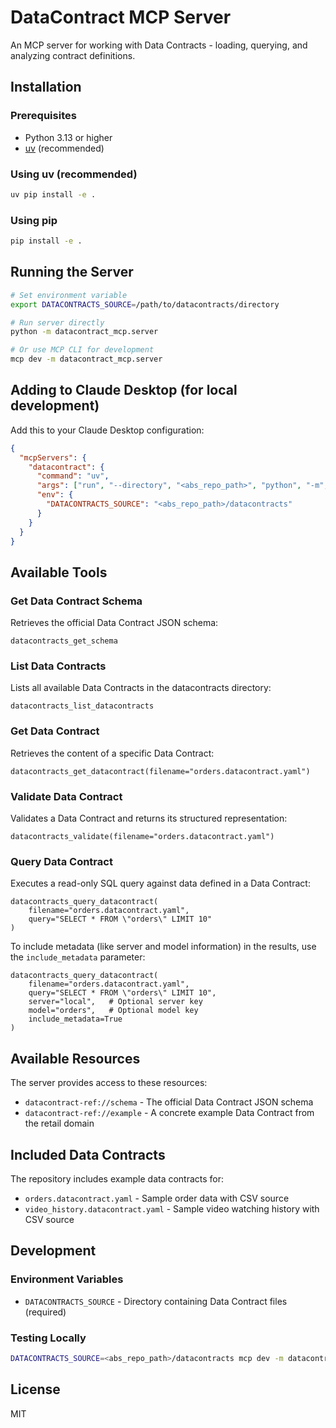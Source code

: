 # DataContract MCP Server

An MCP server for working with Data Contracts - loading, querying, and analyzing contract definitions.

## Installation

### Prerequisites

- Python 3.13 or higher
- [uv](https://astral.sh/uv) (recommended)

### Using uv (recommended)

```bash
uv pip install -e .
```

### Using pip

```bash
pip install -e .
```

## Running the Server

```bash
# Set environment variable
export DATACONTRACTS_SOURCE=/path/to/datacontracts/directory

# Run server directly
python -m datacontract_mcp.server

# Or use MCP CLI for development
mcp dev -m datacontract_mcp.server
```

## Adding to Claude Desktop (for local development)

Add this to your Claude Desktop configuration:

```json
{
  "mcpServers": {
    "datacontract": {
      "command": "uv",
      "args": ["run", "--directory", "<abs_repo_path>", "python", "-m", "datacontract_mcp.server"],
      "env": {
        "DATACONTRACTS_SOURCE": "<abs_repo_path>/datacontracts"
      }
    }
  }
}
```

## Available Tools

### Get Data Contract Schema

Retrieves the official Data Contract JSON schema:

```
datacontracts_get_schema
```

### List Data Contracts

Lists all available Data Contracts in the datacontracts directory:

```
datacontracts_list_datacontracts
```

### Get Data Contract

Retrieves the content of a specific Data Contract:

```
datacontracts_get_datacontract(filename="orders.datacontract.yaml")
```

### Validate Data Contract

Validates a Data Contract and returns its structured representation:

```
datacontracts_validate(filename="orders.datacontract.yaml")
```

### Query Data Contract

Executes a read-only SQL query against data defined in a Data Contract:

```
datacontracts_query_datacontract(
    filename="orders.datacontract.yaml",
    query="SELECT * FROM \"orders\" LIMIT 10"
)
```

To include metadata (like server and model information) in the results, use the `include_metadata` parameter:

```
datacontracts_query_datacontract(
    filename="orders.datacontract.yaml", 
    query="SELECT * FROM \"orders\" LIMIT 10",
    server="local",   # Optional server key
    model="orders",   # Optional model key
    include_metadata=True
)
```

## Available Resources

The server provides access to these resources:

- `datacontract-ref://schema` - The official Data Contract JSON schema
- `datacontract-ref://example` - A concrete example Data Contract from the retail domain

## Included Data Contracts

The repository includes example data contracts for:

- `orders.datacontract.yaml` - Sample order data with CSV source
- `video_history.datacontract.yaml` - Sample video watching history with CSV source

## Development

### Environment Variables

- `DATACONTRACTS_SOURCE` - Directory containing Data Contract files (required)

### Testing Locally

```bash
DATACONTRACTS_SOURCE=<abs_repo_path>/datacontracts mcp dev -m datacontract_mcp.server
```

## License

MIT
